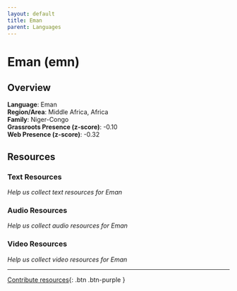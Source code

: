 ```yaml
---
layout: default
title: Eman
parent: Languages
---
```


# Eman (emn)

## Overview

**Language**: Eman  
**Region/Area**: Middle Africa, Africa  
**Family**: Niger-Congo  
**Grassroots Presence (z-score)**: -0.10  
**Web Presence (z-score)**: -0.32  

## Resources

### Text Resources
*Help us collect text resources for Eman*

### Audio Resources
*Help us collect audio resources for Eman*

### Video Resources
*Help us collect video resources for Eman*

---

[Contribute resources](https://forms.office.com/e/1SfLJx3u1r){: .btn .btn-purple }
